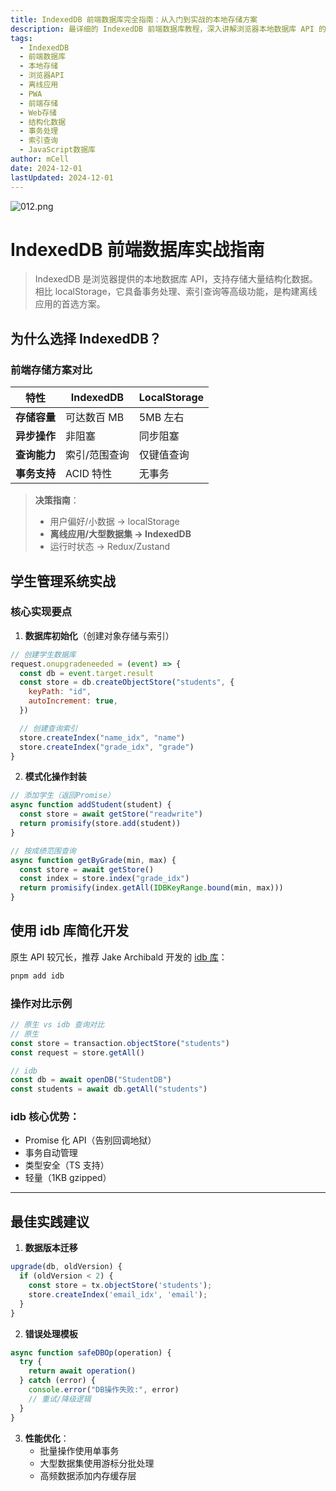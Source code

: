 ```yaml
---
title: IndexedDB 前端数据库完全指南：从入门到实战的本地存储方案
description: 最详细的 IndexedDB 前端数据库教程，深入讲解浏览器本地数据库 API 的使用方法。相比 localStorage 具备事务处理、索引查询、大容量存储等高级功能，是构建离线应用、PWA 应用的首选本地存储方案。
tags:
  - IndexedDB
  - 前端数据库
  - 本地存储
  - 浏览器API
  - 离线应用
  - PWA
  - 前端存储
  - Web存储
  - 结构化数据
  - 事务处理
  - 索引查询
  - JavaScript数据库
author: mCell
date: 2024-12-01
lastUpdated: 2024-12-01
---
```


![012.png](https://stack-mcell.tos-cn-shanghai.volces.com/012.png)

# IndexedDB 前端数据库实战指南

> IndexedDB 是浏览器提供的本地数据库 API，支持存储大量结构化数据。相比 localStorage，它具备事务处理、索引查询等高级功能，是构建离线应用的首选方案。

## 为什么选择 IndexedDB？

### 前端存储方案对比

| 特性         | IndexedDB     | LocalStorage |
| ------------ | ------------- | ------------ |
| **存储容量** | 可达数百 MB   | 5MB 左右     |
| **异步操作** | 非阻塞        | 同步阻塞     |
| **查询能力** | 索引/范围查询 | 仅键值查询   |
| **事务支持** | ACID 特性     | 无事务       |

> **决策指南**：
>
> - 用户偏好/小数据 → localStorage
> - **离线应用/大型数据集 → IndexedDB**
> - 运行时状态 → Redux/Zustand

## 学生管理系统实战

### 核心实现要点

1. **数据库初始化**（创建对象存储与索引）

```js
// 创建学生数据库
request.onupgradeneeded = (event) => {
  const db = event.target.result
  const store = db.createObjectStore("students", {
    keyPath: "id",
    autoIncrement: true,
  })

  // 创建查询索引
  store.createIndex("name_idx", "name")
  store.createIndex("grade_idx", "grade")
}
```

2. **模式化操作封装**

```js
// 添加学生（返回Promise）
async function addStudent(student) {
  const store = await getStore("readwrite")
  return promisify(store.add(student))
}

// 按成绩范围查询
async function getByGrade(min, max) {
  const store = await getStore()
  const index = store.index("grade_idx")
  return promisify(index.getAll(IDBKeyRange.bound(min, max)))
}
```

## 使用 idb 库简化开发

原生 API 较冗长，推荐 Jake Archibald 开发的 [idb 库](https://github.com/jakearchibald/idb)：

```bash
pnpm add idb
```

### 操作对比示例

```js
// 原生 vs idb 查询对比
// 原生
const store = transaction.objectStore("students")
const request = store.getAll()

// idb
const db = await openDB("StudentDB")
const students = await db.getAll("students")
```

### idb 核心优势：

- Promise 化 API（告别回调地狱）
- 事务自动管理
- 类型安全（TS 支持）
- 轻量（1KB gzipped）

---

## 最佳实践建议

1. **数据版本迁移**

```js
upgrade(db, oldVersion) {
  if (oldVersion < 2) {
    const store = tx.objectStore('students');
    store.createIndex('email_idx', 'email');
  }
}
```

2. **错误处理模板**

```js
async function safeDBOp(operation) {
  try {
    return await operation()
  } catch (error) {
    console.error("DB操作失败:", error)
    // 重试/降级逻辑
  }
}
```

3. **性能优化**：
   - 批量操作使用单事务
   - 大型数据集使用游标分批处理
   - 高频数据添加内存缓存层
